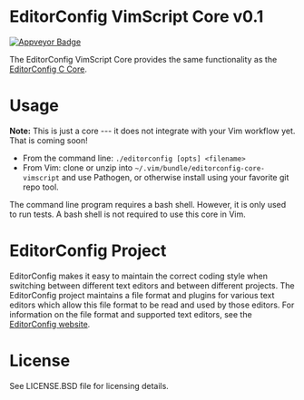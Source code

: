 # EditorConfig VimScript Core v0.1

[![Appveyor Badge](https://ci.appveyor.com/api/projects/status/github/cxw42/editorconfig-core-vimscript?svg=true)](https://ci.appveyor.com/project/cxw42/editorconfig-core-vimscript)

The EditorConfig VimScript Core provides the same functionality as the
[EditorConfig C Core](https://github.com/editorconfig/editorconfig-core>).

# Usage

**Note:** This is just a core --- it does not integrate with your Vim
workflow yet.  That is coming soon!

 - From the command line: `./editorconfig [opts] <filename>`
 - From Vim: clone or unzip into `~/.vim/bundle/editorconfig-core-vimscript`
   and use Pathogen, or otherwise install using your favorite git repo tool.

The command line program requires a bash shell.  However, it is only used
to run tests.  A bash shell is not required to use this core in Vim.

# EditorConfig Project

EditorConfig makes it easy to maintain the correct coding style when switching
between different text editors and between different projects.  The
EditorConfig project maintains a file format and plugins for various text
editors which allow this file format to be read and used by those editors.  For
information on the file format and supported text editors, see the
[EditorConfig website](http://editorconfig.org>).

# License

See LICENSE.BSD file for licensing details.

<!--
========================
EditorConfig VimScript Core
========================

EditorConfig VimScript Core provides the same functionality as the
`EditorConfig C Core <https://github.com/editorconfig/editorconfig-core>`_.
EditorConfig VimScript core can be used as a command line program or as an
importable library.

EditorConfig Project
====================

EditorConfig makes it easy to maintain the correct coding style when switching
between different text editors and between different projects.  The
EditorConfig project maintains a file format and plugins for various text
editors which allow this file format to be read and used by those editors.  For
information on the file format and supported text editors, see the
`EditorConfig website <http://editorconfig.org>`_.

Using as a Library
==================

Basic example use of EditorConfig VimScript Core as a library:

.. code-block:: python

    from editorconfig import get_properties, EditorConfigError

    filename = "/home/zoidberg/humans/anatomy.md"

    try:
        options = get_properties(filename)
    except EditorConfigError:
        print "Error occurred while getting EditorConfig properties"
    else:
        for key, value in options.items():
            print "%s=%s" % (key, value)

For details, please take a look at the `online documentation
<http://pydocs.editorconfig.org>`_.

Running Test Cases
==================

`Cmake <http://www.cmake.org>`_ has to be installed first. Run the test cases
using the following commands::

    cmake .
    ctest .

Use ``-DPYTHON_EXECUTABLE`` to run the tests using an alternative versions of
VimScript (e.g. VimScript 3)::

    cmake -DPYTHON_EXECUTABLE=/usr/bin/python3 .
    ctest .

-->
